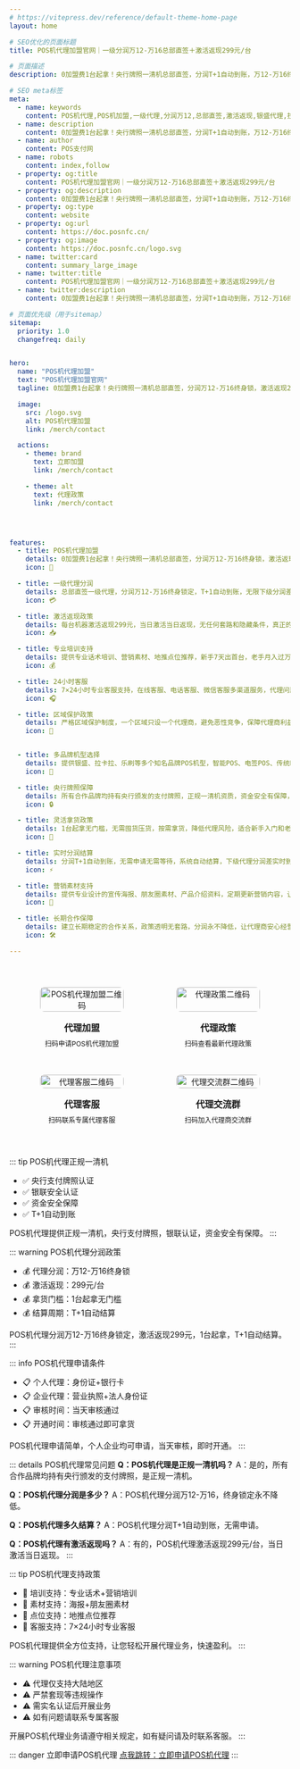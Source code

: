 ```yaml
---
# https://vitepress.dev/reference/default-theme-home-page
layout: home

# SEO优化的页面标题
title: POS机代理加盟官网｜一级分润万12-万16总部直签＋激活返现299元/台

# 页面描述
description: 0加盟费1台起拿！央行牌照一清机总部直签，分润T+1自动到账，万12-万16终身锁，激活返现299元/台，提供话术+素材+地推点位，新手7天出首台，无限下级分润差实时结算，立即抢占区域代理权！

# SEO meta标签
meta:
  - name: keywords
    content: POS机代理,POS机加盟,一级代理,分润万12,总部直签,激活返现,银盛代理,拉卡拉合伙人,乐刷一级机构,智能POS招商,电签POS招商
  - name: description
    content: 0加盟费1台起拿！央行牌照一清机总部直签，分润T+1自动到账，万12-万16终身锁，激活返现299元/台，提供话术+素材+地推点位，新手7天出首台，无限下级分润差实时结算，立即抢占区域代理权！
  - name: author
    content: POS支付网
  - name: robots
    content: index,follow
  - property: og:title
    content: POS机代理加盟官网｜一级分润万12-万16总部直签＋激活返现299元/台
  - property: og:description
    content: 0加盟费1台起拿！央行牌照一清机总部直签，分润T+1自动到账，万12-万16终身锁，激活返现299元/台，提供话术+素材+地推点位，新手7天出首台，无限下级分润差实时结算，立即抢占区域代理权！
  - property: og:type
    content: website
  - property: og:url
    content: https://doc.posnfc.cn/
  - property: og:image
    content: https://doc.posnfc.cn/logo.svg
  - name: twitter:card
    content: summary_large_image
  - name: twitter:title
    content: POS机代理加盟官网｜一级分润万12-万16总部直签＋激活返现299元/台
  - name: twitter:description
    content: 0加盟费1台起拿！央行牌照一清机总部直签，分润T+1自动到账，万12-万16终身锁，激活返现299元/台，提供话术+素材+地推点位，新手7天出首台，无限下级分润差实时结算，立即抢占区域代理权！

# 页面优先级（用于sitemap）
sitemap:
  priority: 1.0
  changefreq: daily


hero:
  name: "POS机代理加盟"
  text: "POS机代理加盟官网"
  tagline: 0加盟费1台起拿！央行牌照一清机总部直签，分润万12-万16终身锁，激活返现299元/台，提供话术+素材+地推点位，新手7天出首台，无限下级分润差实时结算

  image:
    src: /logo.svg
    alt: POS机代理加盟
    link: /merch/contact

  actions:
    - theme: brand
      text: 立即加盟
      link: /merch/contact

    - theme: alt
      text: 代理政策
      link: /merch/contact




features:
  - title: POS机代理加盟
    details: 0加盟费1台起拿！央行牌照一清机总部直签，分润万12-万16终身锁，激活返现299元/台，提供话术+素材+地推点位，新手7天出首台。
    icon: 📱

  - title: 一级代理分润
    details: 总部直签一级代理，分润万12-万16终身锁定，T+1自动到账，无限下级分润差实时结算，让您的每一台机器都持续产生收益。
    icon: 💳

  - title: 激活返现政策
    details: 每台机器激活返现299元，当日激活当日返现，无任何套路和隐藏条件，真正的激活即返现，让您快速回本盈利。
    icon: 📥

  - title: 专业培训支持
    details: 提供专业话术培训、营销素材、地推点位推荐，新手7天出首台，老手月入过万，全程一对一指导服务。
    icon: 💰

  - title: 24小时客服
    details: 7×24小时专业客服支持，在线客服、电话客服、微信客服多渠道服务，代理问题响应及时，政策解答专业高效。
    icon: 🎧

  - title: 区域保护政策
    details: 严格区域保护制度，一个区域只设一个代理商，避免恶性竞争，保障代理商利益最大化，让您安心经营无后顾之忧。
    icon: 🤝


  - title: 多品牌机型选择
    details: 提供银盛、拉卡拉、乐刷等多个知名品牌POS机型，智能POS、电签POS、传统POS全覆盖，满足不同客户需求，提升成交率。
    icon: 💸

  - title: 央行牌照保障
    details: 所有合作品牌均持有央行颁发的支付牌照，正规一清机资质，资金安全有保障，让代理商和客户都能安心使用。
    icon: 🔒

  - title: 灵活拿货政策
    details: 1台起拿无门槛，无需囤货压货，按需拿货，降低代理风险，适合新手入门和老手扩展业务，资金压力小。
    icon: 🏪

  - title: 实时分润结算
    details: 分润T+1自动到账，无需申请无需等待，系统自动结算，下级代理分润差实时到账，让您的收益更及时更透明。
    icon: ⚡

  - title: 营销素材支持
    details: 提供专业设计的宣传海报、朋友圈素材、产品介绍资料，定期更新营销内容，让您的推广更专业更有效果。
    icon: 🔄

  - title: 长期合作保障
    details: 建立长期稳定的合作关系，政策透明无套路，分润永不降低，让代理商安心经营，共同发展壮大支付事业。
    icon: 🛠️

---
```


<div class="qrcode-container">  <div class="qrcode-card">
    <img src="/images/qq.png" alt="POS机代理加盟二维码" class="qrcode-image">
    <div class="qrcode-content">
      <h3>代理加盟</h3>
      <p>扫码申请POS机代理加盟</p>
    </div>
  </div>

  <div class="qrcode-card">
    <img src="/images/qqq.png" alt="代理政策二维码" class="qrcode-image">
    <div class="qrcode-content">
      <h3>代理政策</h3>
      <p>扫码查看最新代理政策</p>
    </div>
  </div>

  <div class="qrcode-card">
    <img src="/images/wx.png" alt="代理客服二维码" class="qrcode-image">
    <div class="qrcode-content">
      <h3>代理客服</h3>
      <p>扫码联系专属代理客服</p>
    </div>
  </div>

  <div class="qrcode-card">
    <img src="/images/gzh.jpg" alt="代理交流群二维码" class="qrcode-image">
    <div class="qrcode-content">
      <h3>代理交流群</h3>
      <p>扫码加入代理商交流群</p>
    </div>
  </div>
</div>

<style>
.qrcode-container {
  display: grid;
  grid-template-columns: repeat(auto-fit, minmax(250px, 1fr));
  gap: 24px;
  margin: 40px auto;
  max-width: 1400px;
  padding: 0 20px;
}

.qrcode-card {
  background: var(--vp-c-bg-soft);
  border-radius: 12px;
  padding: 24px;
  text-align: center;
  transition: all 0.3s ease;
  border: 1px solid var(--vp-c-divider);
  display: flex;
  flex-direction: column;
  align-items: center;
}

.qrcode-card:hover {
  transform: translateY(-5px);
  box-shadow: var(--vp-shadow-2);
  border-color: var(--vp-c-brand);
}

.qrcode-image {
  width: 100%;
  max-width: 200px;
  border-radius: 8px;
  margin-bottom: 16px;
}

.qrcode-content h3 {
  margin: 0;
  font-size: 18px;
  font-weight: 600;
  color: var(--vp-c-text-1);
}

.qrcode-content p {
  margin: 8px 0 0;
  font-size: 14px;
  color: var(--vp-c-text-2);
}

@media (max-width: 1024px) {
  .qrcode-container {
    grid-template-columns: repeat(2, 1fr);
    gap: 16px;
    padding: 0 16px;
  }

  .qrcode-card {
    padding: 16px;
  }

  .qrcode-image {
    max-width: 150px;
  }

  .qrcode-content h3 {
    font-size: 16px;
  }

  .qrcode-content p {
    font-size: 12px;
  }
}

@media (max-width: 768px) {
  .qrcode-container {
    gap: 12px;
    padding: 0 12px;
  }

  .qrcode-card {
    padding: 12px;
  }

  .qrcode-image {
    max-width: 120px;
  }
}
</style>


::: tip POS机代理正规一清机
- ✅ 央行支付牌照认证
- ✅ 银联安全认证
- ✅ 资金安全保障
- ✅ T+1自动到账

POS机代理提供正规一清机，央行支付牌照，银联认证，资金安全有保障。
:::

::: warning POS机代理分润政策
- 💰 代理分润：万12-万16终身锁
- 💰 激活返现：299元/台
- 💰 拿货门槛：1台起拿无门槛
- 💰 结算周期：T+1自动结算

POS机代理分润万12-万16终身锁定，激活返现299元，1台起拿，T+1自动结算。
:::

::: info POS机代理申请条件
- 📋 个人代理：身份证+银行卡
- 📋 企业代理：营业执照+法人身份证
- 📋 审核时间：当天审核通过
- 📋 开通时间：审核通过即可拿货

POS机代理申请简单，个人企业均可申请，当天审核，即时开通。
:::

::: details POS机代理常见问题
**Q：POS机代理是正规一清机吗？**
A：是的，所有合作品牌均持有央行颁发的支付牌照，是正规一清机。

**Q：POS机代理分润是多少？**
A：POS机代理分润万12-万16，终身锁定永不降低。

**Q：POS机代理多久结算？**
A：POS机代理分润T+1自动到账，无需申请。

**Q：POS机代理有激活返现吗？**
A：有的，POS机代理激活返现299元/台，当日激活当日返现。
:::

::: tip POS机代理支持政策
- 🤝 培训支持：专业话术+营销培训
- 🤝 素材支持：海报+朋友圈素材
- 🤝 点位支持：地推点位推荐
- 🤝 客服支持：7×24小时专业客服

POS机代理提供全方位支持，让您轻松开展代理业务，快速盈利。
:::

::: warning POS机代理注意事项
- ⚠️ 代理仅支持大陆地区
- ⚠️ 严禁套现等违规操作
- ⚠️ 需实名认证后开展业务
- ⚠️ 如有问题请联系专属客服

开展POS机代理业务请遵守相关规定，如有疑问请及时联系客服。
:::

::: danger 立即申请POS机代理
 [点我跳转：立即申请POS机代理](https://merch.PaYphp.cn)
 :::

